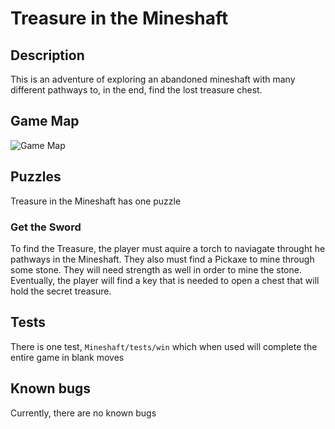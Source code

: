 # Treasure in the Mineshaft

## Description
This is an adventure of exploring an abandoned mineshaft with many different pathways to, in the end,
find the lost treasure chest.

## Game Map

![Game Map](cave.png)

## Puzzles

Treasure in the Mineshaft has one puzzle

### Get the Sword

To find the Treasure, the player must aquire a torch to naviagate throught he pathways in the Mineshaft.
They also must find a Pickaxe to mine through some stone. They will need strength as well in order
to mine the stone. Eventually, the player will find a key that is needed to open a chest that will hold 
the secret treasure.

## Tests

There is one test, `Mineshaft/tests/win` which when used will complete the entire
game in blank moves

## Known bugs

Currently, there are no known bugs
